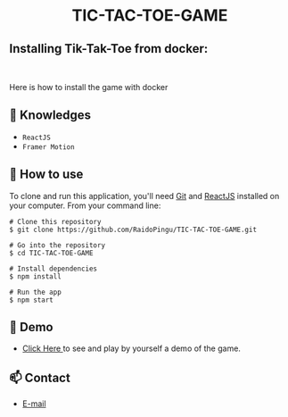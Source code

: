 <h1 align="center">TIC-TAC-TOE-GAME</h1>

<h2 align="left" meta= "Siin on see osa mida kirjutab Raido ning see on osa mu kodutööst">Installing Tik-Tak-Toe from docker:</h2>
<br>
<p meta="Samuti minu kirjeldus kus proovin selgitada kuidas installida dockeri eeldusi">Here is how to install the game with docker<br>



## :rocket: Knowledges
 - `ReactJS`
 - `Framer Motion`

## :book: How to use
To clone and run this application, you'll need [Git](https://git-scm.com/downloads) and [ReactJS](https://react.dev/) installed on your computer. From your command line:

```
# Clone this repository
$ git clone https://github.com/RaidoPingu/TIC-TAC-TOE-GAME.git

# Go into the repository
$ cd TIC-TAC-TOE-GAME

# Install dependencies
$ npm install

# Run the app
$ npm start
```
## :link: Demo
  - <a target="_blank" href="https://ucfx.github.io/TIC-TAC-TOE-GAME/"> Click Here </a> to see and play by yourself a demo of the game.

## :mailbox: Contact
  - <a target="_blank" href="mailto:ucefhammadi@gmail.com">E-mail</a>
